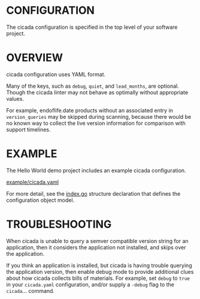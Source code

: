 # CONFIGURATION

The cicada configuration is specified in the top level of your software project.

# OVERVIEW

cicada configuration uses YAML format.

Many of the keys, such as `debug`, `quiet`, and `lead_months`, are optional. Though the cicada linter may not behave as optimally without appropriate values.

For example, endoflife.date products without an associated entry in `version_queries` may be skipped during scanning, because there would be no known way to collect the live version information for comparison with support timelines.

# EXAMPLE

The Hello World demo project includes an example cicada configuration.

[example/cicada.yaml](example/cicada.yaml)

For more detail, see the [index.go](index.go) structure declaration that defines the configuration object model.

# TROUBLESHOOTING

When cicada is unable to query a semver compatible version string for an application, then it considers the application not installed, and skips over the application.

If you think an application is installed, but cicada is having trouble querying the application version, then enable debug mode to provide additional clues about how cicada collects bills of materials. For example, set `debug` to `true` in your `cicada.yaml` configuration, and/or supply a `-debug` flag to the `cicada`... command.
